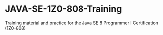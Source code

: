 # JAVA-SE-1Z0-808-Training
Training material and practice for the Java SE 8 Programmer I Certification (1Z0-808)
